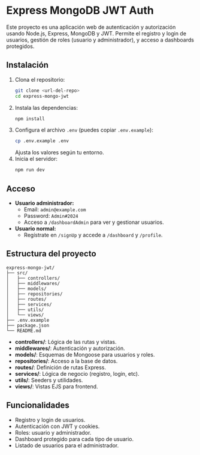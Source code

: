# Express MongoDB JWT Auth

Este proyecto es una aplicación web de autenticación y autorización usando Node.js, Express, MongoDB y JWT. Permite el registro y login de usuarios, gestión de roles (usuario y administrador), y acceso a dashboards protegidos.

## Instalación

1. Clona el repositorio:
   ```bash
   git clone <url-del-repo>
   cd express-mongo-jwt
   ```
2. Instala las dependencias:
   ```bash
   npm install
   ```
3. Configura el archivo `.env` (puedes copiar `.env.example`):
   ```bash
   cp .env.example .env
   ```
   Ajusta los valores según tu entorno.
4. Inicia el servidor:
   ```bash
   npm run dev
   ```

## Acceso

- **Usuario administrador:**
  - Email: `admin@example.com`
  - Password: `Admin#2024`
  - Acceso a `/dashboardAdmin` para ver y gestionar usuarios.
- **Usuario normal:**
  - Regístrate en `/signUp` y accede a `/dashboard` y `/profile`.

## Estructura del proyecto

```
express-mongo-jwt/
├── src/
│   ├── controllers/
│   ├── middlewares/
│   ├── models/
│   ├── repositories/
│   ├── routes/
│   ├── services/
│   ├── utils/
│   └── views/
├── .env.example
├── package.json
└── README.md
```
- **controllers/**: Lógica de las rutas y vistas.
- **middlewares/**: Autenticación y autorización.
- **models/**: Esquemas de Mongoose para usuarios y roles.
- **repositories/**: Acceso a la base de datos.
- **routes/**: Definición de rutas Express.
- **services/**: Lógica de negocio (registro, login, etc).
- **utils/**: Seeders y utilidades.
- **views/**: Vistas EJS para frontend.

## Funcionalidades
- Registro y login de usuarios.
- Autenticación con JWT y cookies.
- Roles: usuario y administrador.
- Dashboard protegido para cada tipo de usuario.
- Listado de usuarios para el administrador.

